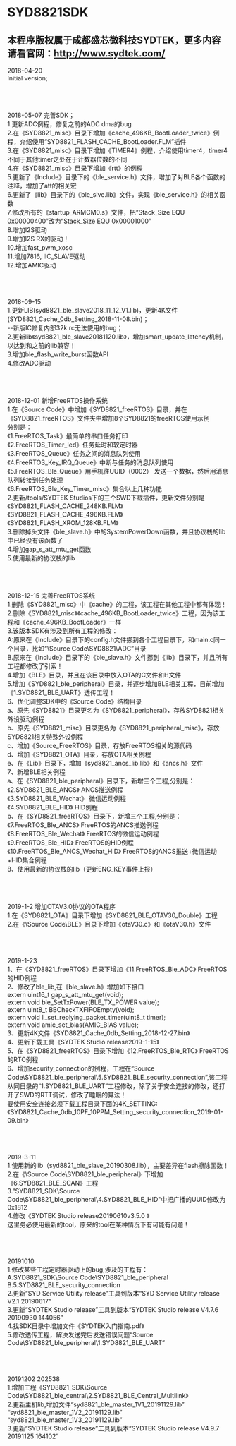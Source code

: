 # SYD8821SDK    
## 本程序版权属于成都盛芯微科技SYDTEK，更多内容请看官网：<a href="http://www.sydtek.com/" title="Title">http://www.sydtek.com/</a>
  
2018-04-20  
Initial version;  
<br/><br/><br/>



2018-05-07 完善SDK；  
1.更新ADC例程，修复之前的ADC dma的bug  
2.在《SYD8821_misc》目录下增加《cache_496KB_BootLoader_twice》例程，介绍使用“SYD8821_FLASH_CACHE_BootLoader.FLM”插件  
3.在《SYD8821_misc》目录下增加《TIMER4》例程，介绍使用timer4，timer4不同于其他timer之处在于计数器位数的不同  
4.在《SYD8821_misc》目录下增加《rtt》的例程  
5.更新了《Include》目录下的《ble_service.h》文件，增加了对BLE各个函数的注释，增加了att的相关宏  
6.更新了《lib》目录下的《ble_slve.lib》文件，实现《ble_service.h》的相关函数  
7.修改所有的《startup_ARMCM0.s》文件，把“Stack_Size      EQU     0x00000400”改为“Stack_Size      EQU     0x00001000”  
8.增加I2S驱动  
9.增加I2S RX的驱动！  
10.增加fast_pwm_xosc  
11.增加7816, IIC_SLAVE驱动  
12.增加AMIC驱动  
<br/><br/><br/>



2018-09-15  
1.更新LIB(syd8821_ble_slave2018_11_12_V1.lib)，更新4K文件(SYD8821_Cache_0db_Setting_2018-11-08.bin)；  
--新版IC修复内部32k rc无法使用的bug；  
2.更新lib《syd8821_ble_slave20181120.lib》，增加smart_update_latency机制，以达到和之前的lib兼容！  
3.增加ble_flash_write_burst函数API  
4.修改ADC驱动  
<br/><br/><br/>



2018-12-01 新增FreeRTOS操作系统  
1.在《Source Code》中增加《SYD8821_freeRTOS》目录，并在《SYD8821_freeRTOS》文件夹中增加8个SYD8821的freeRTOS使用示例  
分别是：  
《1.FreeRTOS_Task》最简单的串口任务打印  
《2.FreeRTOS_Timer_led》任务延时和软定时器  
《3.FreeRTOS_Queue》任务之间的消息队列使用  
《4.FreeRTOS_Key_IRQ_Queue》中断与任务的消息队列使用  
《5.FreeRTOS_Ble_Queue》用手机往UUID（0002） 发送一个数据，然后用消息队列转接到任务处理  
《6.FreeRTOS_Ble_Key_Timer_misc》集合以上几种功能  
2.更新/tools/SYDTEK Studios下的三个SWD下载插件，更新文件分别是  
《SYD8821_FLASH_CACHE_248KB.FLM》  
《SYD8821_FLASH_CACHE_496KB.FLM》  
《SYD8821_FLASH_XROM_128KB.FLM》  
3.删除掉头文件《ble_slave.h》中的SystemPowerDown函数，并且协议栈的lib中已经没有该函数了  
4.增加gap_s_att_mtu_get函数  
5.使用最新的协议栈的lib  
<br/><br/><br/>



2018-12-15  完善FreeRTOS系统  
1.删除《SYD8821_misc》中《cache》的工程，该工程在其他工程中都有体现！  
2.删除《SYD8821_misc》《cache_496KB_BootLoader_twice》工程，因为该工程和《cache_496KB_BootLoader》一样  
3.该版本SDK有涉及到所有工程的修改：  
A:原来在《Include》目录下的config.h文件挪到各个工程目录下，和main.c同一个目录，比如“\Source Code\SYD8821\ADC”目录  
B.原来在《Include》目录下的《ble_slave.h》文件挪到《lib》目录下，并且所有工程都修改了引索！  
4.增加《BLE》目录，并且在该目录中放入OTA的C文件和H文件  
5.增加《SYD8821_ble_peripheral》目录，并逐步增加BLE相关工程，目前增加《1.SYD8821_BLE_UART》透传工程！  
6、优化调整SDK中的《Source Code》结构目录  
  a、原先《SYD8821》目录更名为《SYD8821_peripheral》，存放SYD8821相关外设驱动例程  
  b、原先《SYD8821_misc》目录更名为《SYD8821_peripheral_misc》，存放SYD8821相关特殊外设例程  
  c、增加《Source_FreeRTOS》目录，存放FreeRTOS相关的源代码  
  d、增加《SYD8821_OTA》目录，存放OTA相关例程  
  e、在《Lib》目录下，增加《syd8821_ancs_lib.lib》和《ancs.h》文件  
7、新增BLE相关例程  
  a、在《SYD8821_ble_peripheral》目录下，新增三个工程,分别是：  
  《2.SYD8821_BLE_ANCS》   ANCS推送例程  
   《3.SYD8821_BLE_Wechat》 微信运动例程  
  《4.SYD8821_BLE_HID》    HID例程  
  b、在《SYD8821_freeRTOS》目录下，新增三个工程,分别是：  
  《7.FreeRTOS_Ble_ANCS》   FreeRTOS的ANCS推送例程  
  《8.FreeRTOS_Ble_Wechat》 FreeRTOS的微信运动例程  
  《9.FreeRTOS_Ble_HID》    FreeRTOS的HID例程  
  《10.FreeRTOS_Ble_ANCS_Wechat_HID》 FreeRTOS的ANCS推送+微信运动+HID集合例程  
8、使用最新的协议栈的lib（更新ENC_KEY事件上报）  
<br/><br/><br/>



2019-1-2 增加OTAV3.0协议的OTA程序  
1.在《SYD8821_OTA》目录下增加《SYD8821_BLE_OTAV30_Double》工程  
2.在《\Source Code\BLE》目录下增加《otaV30.c》和《otaV30.h》文件  
<br/><br/><br/>



2019-1-23   
 1、在《SYD8821_freeRTOS》目录下增加《11.FreeRTOS_Ble_ADC》    FreeRTOS的HID例程  
 2、修改了ble_lib,在《ble_slave.h》增加如下接口  
 		extern uint16_t gap_s_att_mtu_get(void);  
 		extern void ble_SetTxPower(BLE_TX_POWER value);  
 		extern uint8_t BBCheckTXFIFOEmpty(void);	  
 		extern void ll_set_replying_packet_timer(uint8_t timer);  
 		extern void amic_set_bias(AMIC_BIAS value);  
 3、更新4K文件《SYD8821_Cache_0db_Setting_2018-12-27.bin》  
 4、更新下载工具《SYDTEK Studio release2019-1-15》  
 5、在《SYD8821_freeRTOS》目录下增加《12.FreeRTOS_Ble_RTC》    FreeRTOS的RTC例程   
 6、增加security_connection的例程，工程在“Source Code\SYD8821_ble_peripheral\5.SYD8821_BLE_security_connection”,该工程从同目录的“1.SYD8821_BLE_UART”工程修改，除了关于安全连接的修改，还打开了SWD的RTT调试，修改了睡眠的算法！  
要使用安全连接必须下载工程目录下面的4K_SETTING:《SYD8821_Cache_0db_10PF_10PPM_Setting_security_connection_2019-01-09.bin》  
<br/><br/><br/>



2019-3-11  
1.使用新的lib（syd8821_ble_slave_20190308.lib），主要差异在flash擦除函数！  
2.在《\Source Code\SYD8821_ble_peripheral》下增加《6.SYD8821_BLE_SCAN》工程  
3."SYD8821_SDK\Source Code\SYD8821_ble_peripheral\4.SYD8821_BLE_HID"中把广播的UUID修改为0x1812  
4.修改《SYDTEK Studio  release20190610v3.5.0 》  
   这里务必使用最新的tool，原来的tool在某种情况下有可能有问题！  
<br/><br/><br/>



20191010  
1.修改某些工程定时器驱动上的bug,涉及的工程有：  
A.SYD8821_SDK\Source Code\SYD8821_ble_peripheral  
B.5.SYD8821_BLE_security_connection  
2.更新“SYD Service Utility release”工具到版本“SYD Service Utility release V2.1 20190617”  
3.更新“SYDTEK Studio  release”工具到版本“SYDTEK Studio  release V4.7.6 20190930 144056”  
4.找SDK目录中增加文件《SYDTEK入门指南.pdf》   
5.修改透传工程，解决发送完后发送错误问题“Source Code\SYD8821_ble_peripheral\1.SYD8821_BLE_UART”   
<br/><br/><br/>



20191202 202538  
1.增加工程《SYD8821_SDK\Source Code\SYD8821_ble_central\2.SYD8821_BLE_Central_Multilink》   
2.更新主机lib,增加文件“syd8821_ble_master_1V1_20191129.lib”  “syd8821_ble_master_1V2_20191129.lib”  “syd8821_ble_master_1V3_20191129.lib”  
3.更新“SYDTEK Studio  release”工具到版本“SYDTEK Studio  release V4.9.7 20191125 164102”  
<br/><br/><br/>